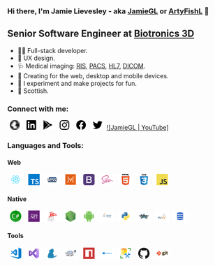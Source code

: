 ### Hi there, I'm Jamie Lievesley - aka [JamieGL][website] or [ArtyFishL][artyfishl] 👋

## Senior Software Engineer at [Biotronics 3D][b3d]

- 👨‍💻 Full-stack developer.
- 🎨 UX design.
- 🩺 Medical imaging: [RIS][ris], [PACS][pacs], [HL7][hl7], [DICOM][dicom].
- 📱 Creating for the web, desktop and mobile devices.
- 🧪 I experiment and make projects for fun.
- 🏴󠁧󠁢󠁳󠁣󠁴󠁿 Scottish.

### Connect with me:

[![jamiegl.co.uk][iwebsite]][website]
[![JamieGL | LinkedIn][ilinkedin]][linkedin]
[![ArtyFishL | Google Play Store][igoogleplay]][googleplay]
[![@scottish_jamie | Instagram][iinstagram]][instagram]
[![jamie.lievesley | Facebook][ifacebook]][facebook]
[![@scottish_jamie | Twitter][itwitter]][twitter]
[![JamieGL | YouTube]][youtube]

### Languages and Tools:

#### Web

[![React][ireact]][react]
[![TypeScript][its]][ts]
[![Less][iless]][less]
[![MobX][imobx]][mobx]
[![Bootstrap][ibootstrap]][bootstrap]
[![Sass][isass]][sass]
[![HTML5][ihtml5]][html5]
[![CSS3][icss]][css]
[![JavaScript][ijs]][js]

#### Native

[![C#][icsharp]][csharp]
[![.Net][idotnet]][dotnet]
[![SQL Server][isqlserver]][sqlserver]
[![Node.js][inodejs]][nodejs]
[![Android][iandroid]][android]
[![Java][ijava]][java]
[![Python][ipython]][python]
[![Groovy][igroovy]][groovy]
[![MySQL][imysql]][mysql]
[![SQL][isql]][sql]

#### Tools

[![Visual Studio Code][ivscode]][vscode]
[![Visual Studio][ivs]][vs]
[![Yarn][iyarn]][yarn]
[![TortoiseSVN][itortoisesvn]][tortoisesvn]
[![NPM][inpm]][npm]
[![Windows Server][iwinserver]][winserver]
[![SSMS][issms]][ssms]
[![GitHub][igithub]][github]
[![Git][igit]][git]

[website]: https://jamiegl.co.uk
[artyfishl]: https://artyfishl.com
[b3d]: https://www.3dnetmedical.com/public/
[ris]: https://en.wikipedia.org/wiki/Radiological_information_system
[pacs]: https://en.wikipedia.org/wiki/Picture_archiving_and_communication_system
[hl7]: http://www.hl7.org/
[dicom]: https://en.wikipedia.org/wiki/DICOM
[linkedin]: https://www.linkedin.com/in/jamie-lievesley
[googleplay]: https://play.google.com/store/apps/developer?id=ArtyFishL
[instagram]: https://www.instagram.com/scottish_jamie/
[facebook]: https://www.facebook.com/jamie.lievesley
[twitter]: https://twitter.com/scottish_jamie
[youtube]: https://www.youtube.com/channel/UCyT8Lb6U9giMoK7FC0-XVyA
[vscode]: https://code.visualstudio.com/
[vs]: https://visualstudio.microsoft.com/
[react]: https://reactjs.org/
[ts]: https://www.typescriptlang.org/
[less]: http://lesscss.org/
[csharp]: https://docs.microsoft.com/en-us/dotnet/csharp/
[dotnet]: https://dotnet.microsoft.com/
[sqlserver]: https://www.microsoft.com/en-gb/sql-server
[mobx]: https://mobx.js.org
[bootstrap]: https://getbootstrap.com/
[nodejs]: https://nodejs.org/en/
[yarn]: https://yarnpkg.com/
[tortoisesvn]: https://tortoisesvn.net/
[sass]: https://sass-lang.com/
[android]: https://developer.android.com/
[java]: https://www.java.com/en/
[python]: https://www.python.org/
[groovy]: https://www.groovy-lang.org/
[mysql]: https://www.mysql.com/
[html5]: https://developer.mozilla.org/en-US/docs/Web/Guide/HTML/HTML5
[css]: https://developer.mozilla.org/en-US/docs/Glossary/CSS
[js]: https://developer.mozilla.org/en-US/docs/Web/JavaScript
[sql]: https://en.wikipedia.org/wiki/SQL
[npm]: https://www.npmjs.com/
[winserver]: https://www.microsoft.com/en-us/windows-server/
[ssms]: https://docs.microsoft.com/en-us/sql/ssms/download-sql-server-management-studio-ssms
[github]: https://github.com
[git]: https://git-scm.com/
[iwebsite]: https://raw.githubusercontent.com/jamiegluk/stack-overflow-jamiegl/master/img/22.6/globe.png
[ilinkedin]: https://raw.githubusercontent.com/jamiegluk/stack-overflow-jamiegl/master/img/22.6/linkedin.png
[igoogleplay]: https://raw.githubusercontent.com/jamiegluk/stack-overflow-jamiegl/master/img/22.6/googleplay.png
[iinstagram]: https://raw.githubusercontent.com/jamiegluk/stack-overflow-jamiegl/master/img/22.6/instagram.png
[ifacebook]: https://raw.githubusercontent.com/jamiegluk/stack-overflow-jamiegl/master/img/22.6/facebook.png
[itwitter]: https://raw.githubusercontent.com/jamiegluk/stack-overflow-jamiegl/master/img/22.6/twitter.png
[iyoutube]: https://raw.githubusercontent.com/jamiegluk/stack-overflow-jamiegl/master/img/22.6/youtube.png
[ireact]: https://raw.githubusercontent.com/jamiegluk/stack-overflow-jamiegl/master/img/26.6/react.png
[its]: https://raw.githubusercontent.com/jamiegluk/stack-overflow-jamiegl/master/img/26.6/typescript.png
[iless]: https://raw.githubusercontent.com/jamiegluk/stack-overflow-jamiegl/master/img/26.6/less.png
[imobx]: https://raw.githubusercontent.com/jamiegluk/stack-overflow-jamiegl/master/img/26.6/mobx.png
[ibootstrap]: https://raw.githubusercontent.com/jamiegluk/stack-overflow-jamiegl/master/img/26.6/bootstrap.png
[isass]: https://raw.githubusercontent.com/jamiegluk/stack-overflow-jamiegl/master/img/26.6/sass.png
[ihtml5]: https://raw.githubusercontent.com/jamiegluk/stack-overflow-jamiegl/master/img/26.6/html.png
[icss]: https://raw.githubusercontent.com/jamiegluk/stack-overflow-jamiegl/master/img/26.6/css.png
[ijs]: https://raw.githubusercontent.com/jamiegluk/stack-overflow-jamiegl/master/img/26.6/javascript.png
[icsharp]: https://raw.githubusercontent.com/jamiegluk/stack-overflow-jamiegl/master/img/26.6/csharp.png
[idotnet]: https://raw.githubusercontent.com/jamiegluk/stack-overflow-jamiegl/master/img/26.6/dotnet.png
[isqlserver]: https://raw.githubusercontent.com/jamiegluk/stack-overflow-jamiegl/master/img/26.6/sqlserver.png
[inodejs]: https://raw.githubusercontent.com/jamiegluk/stack-overflow-jamiegl/master/img/26.6/nodejs.png
[iandroid]: https://raw.githubusercontent.com/jamiegluk/stack-overflow-jamiegl/master/img/26.6/android.png
[ijava]: https://raw.githubusercontent.com/jamiegluk/stack-overflow-jamiegl/master/img/26.6/java.png
[ipython]: https://raw.githubusercontent.com/jamiegluk/stack-overflow-jamiegl/master/img/26.6/python.png
[igroovy]: https://raw.githubusercontent.com/jamiegluk/stack-overflow-jamiegl/master/img/26.6/groovy.png
[imysql]: https://raw.githubusercontent.com/jamiegluk/stack-overflow-jamiegl/master/img/26.6/mysql.png
[isql]: https://raw.githubusercontent.com/jamiegluk/stack-overflow-jamiegl/master/img/26.6/sql.png
[ivscode]: https://raw.githubusercontent.com/jamiegluk/stack-overflow-jamiegl/master/img/26.6/visual-studio-code.png
[ivs]: https://raw.githubusercontent.com/jamiegluk/stack-overflow-jamiegl/master/img/26.6/visualstudio.png
[iyarn]: https://raw.githubusercontent.com/jamiegluk/stack-overflow-jamiegl/master/img/26.6/yarn.png
[itortoisesvn]: https://raw.githubusercontent.com/jamiegluk/stack-overflow-jamiegl/master/img/26.6/tortoisesvn.png
[inpm]: https://raw.githubusercontent.com/jamiegluk/stack-overflow-jamiegl/master/img/26.6/npm.png
[iwinserver]: https://raw.githubusercontent.com/jamiegluk/stack-overflow-jamiegl/master/img/26.6/windows.png
[issms]: https://raw.githubusercontent.com/jamiegluk/stack-overflow-jamiegl/master/img/26.6/ssms.png
[igithub]: https://raw.githubusercontent.com/jamiegluk/stack-overflow-jamiegl/master/img/26.6/github.png
[igit]: https://raw.githubusercontent.com/jamiegluk/stack-overflow-jamiegl/master/img/26.6/git.png
